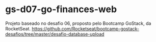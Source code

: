 # gs-d07-go-finances-web

Projeto baseado no desafio 06, proposto pelo Bootcamp GoStack, da RocketSeat. https://github.com/Rocketseat/bootcamp-gostack-desafios/tree/master/desafio-database-upload
